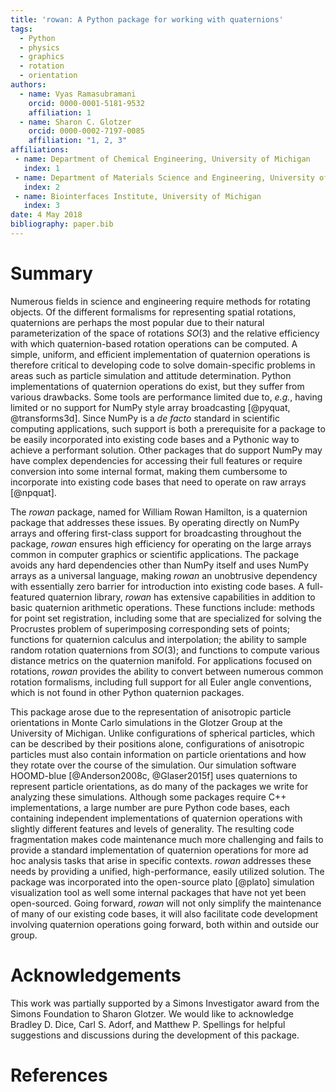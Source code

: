 ```yaml
---
title: 'rowan: A Python package for working with quaternions'
tags:
  - Python
  - physics
  - graphics
  - rotation
  - orientation
authors:
  - name: Vyas Ramasubramani
    orcid: 0000-0001-5181-9532
    affiliation: 1
  - name: Sharon C. Glotzer
    orcid: 0000-0002-7197-0085
    affiliation: "1, 2, 3"
affiliations:
 - name: Department of Chemical Engineering, University of Michigan
   index: 1
 - name: Department of Materials Science and Engineering, University of Michigan
   index: 2
 - name: Biointerfaces Institute, University of Michigan
   index: 3
date: 4 May 2018
bibliography: paper.bib
---
```


# Summary

Numerous fields in science and engineering require methods for rotating objects.
Of the different formalisms for representing spatial rotations, quaternions are
perhaps the most popular due to their natural parameterization of the space of
rotations $SO(3)$ and the relative efficiency with which quaternion-based
rotation operations can be computed. A simple, uniform, and efficient
implementation of quaternion operations is therefore critical to developing code
to solve domain-specific problems in areas such as particle simulation and
attitude determination. Python implementations of quaternion operations do
exist, but they suffer from various drawbacks. Some tools are performance
limited due to, *e.g.*, having limited or no support for NumPy style array
broadcasting [@pyquat, @transforms3d]. Since NumPy is a *de facto* standard in
scientific computing applications, such support is both a prerequisite for a
package to be easily incorporated into existing code bases and a Pythonic way to
achieve a performant solution. Other packages that do support NumPy may have
complex dependencies for accessing their full features or require conversion
into some internal format, making them cumbersome to incorporate into existing
code bases that need to operate on raw arrays [@npquat].

The *rowan* package, named for William Rowan Hamilton, is a quaternion package
that addresses these issues. By operating directly on NumPy arrays and offering
first-class support for broadcasting throughout the package, *rowan* ensures
high efficiency for operating on the large arrays common in computer graphics or
scientific applications. The package avoids any hard dependencies other than
NumPy itself and uses NumPy arrays as a universal language, making *rowan* an
unobtrusive dependency with essentially zero barrier for introduction into
existing code bases. A full-featured quaternion library, *rowan* has extensive
capabilities in addition to basic quaternion arithmetic operations. These
functions include: methods for point set registration, including some that are
specialized for solving the Procrustes problem of superimposing corresponding
sets of points; functions for quaternion calculus and interpolation; the ability
to sample random rotation quaternions from $SO(3)$; and functions to compute
various distance metrics on the quaternion manifold. For applications focused on
rotations, *rowan* provides the ability to convert between numerous common
rotation formalisms, including full support for all Euler angle conventions,
which is not found in other Python quaternion packages.

This package arose due to the representation of anisotropic particle
orientations in Monte Carlo simulations in the Glotzer Group at the University
of Michigan. Unlike configurations of spherical particles, which can be
described by their positions alone, configurations of anisotropic particles must
also contain information on particle orientations and how they rotate over the
course of the simulation. Our simulation software HOOMD-blue [@Anderson2008c,
@Glaser2015f] uses quaternions to represent particle orientations, as do many of
the packages we write for analyzing these simulations. Although some packages
require C++ implementations, a large number are pure Python code bases, each
containing independent implementations of quaternion operations with slightly
different features and levels of generality. The resulting code fragmentation
makes code maintenance much more challenging and fails to provide a standard
implementation of quaternion operations for more ad hoc analysis tasks that
arise in specific contexts. *rowan* addresses these needs by providing a
unified, high-performance, easily utilized solution. The package was
incorporated into the open-source plato [@plato] simulation visualization tool
as well some internal packages that have not yet been open-sourced. Going
forward, *rowan* will not only simplify the maintenance of many of our existing
code bases, it will also facilitate code development involving quaternion
operations going forward, both within and outside our group.

# Acknowledgements

This work was partially supported by a Simons Investigator award from the
Simons Foundation to Sharon Glotzer. We would like to acknowledge Bradley D.
Dice, Carl S. Adorf, and Matthew P. Spellings for helpful suggestions and
discussions during the development of this package.

# References
